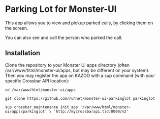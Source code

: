 # Parking Lot for Monster-UI

This app allows you to view and pickup parked calls, by clicking them on the screen.

You can also see and call the person who parked the call.

## Installation
Clone the repository to your Monster UI apps directory (often /var/www/html/monster-ui/apps, but may be different on your system). Then you may register the app on KAZOO with a sup command (with your specific Crossbar API location):

```cd /var/www/html/monster-ui/apps```

```git clone https://github.com/ruhnet/monster-ui-parkinglot parkinglot```

```sup crossbar_maintenance init_app '/var/www/html/monster-ui/apps/parkinglot' \ 'http://mycrossbarapi.tld:8000/v2'```

